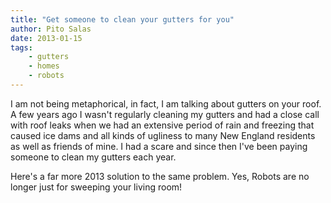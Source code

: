 ```yaml
---
title: "Get someone to clean your gutters for you"
author: Pito Salas
date: 2013-01-15
tags:
    - gutters
    - homes
    - robots
---
```




I am not being metaphorical, in fact, I am talking about gutters on your roof.
A few years ago I wasn't regularly cleaning my gutters and had a close call
with roof leaks when we had an extensive period of rain and freezing that
caused ice dams and all kinds of ugliness to many New England residents as
well as friends of mine. I had a scare and since then I've been paying someone
to clean my gutters each year.

Here's a far more 2013 solution to the same problem. Yes, Robots are no longer
just for sweeping your living room!


